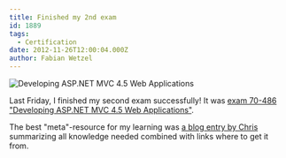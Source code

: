 ```yaml
---
title: Finished my 2nd exam
id: 1889
tags:
  - Certification
date: 2012-11-26T12:00:04.000Z
author: Fabian Wetzel
---
```


![Developing ASP.NET MVC 4.5 Web Applications](https://az275061.vo.msecnd.net/blogmedia/2012/11/112612_0959_Finishedmy21.png)

Last Friday, I finished my second exam successfully! It was [exam 70-486 "Developing ASP.NET MVC 4.5 Web Applications"](http://www.microsoft.com/learning/en/us/Exam.aspx?ID=70-486).

The best "meta"-resource for my learning was [a blog entry by Chris](http://www.bloggedbychris.com/2012/11/06/microsoft-exam-70-486-study-guide/) summarizing all knowledge needed combined with links where to get it from.
